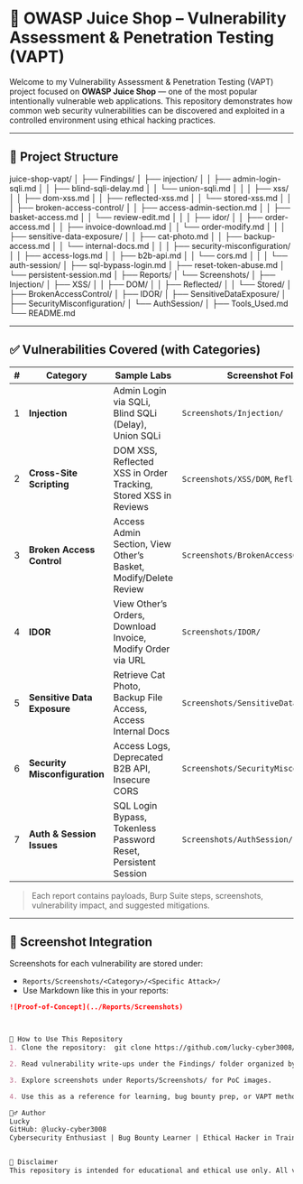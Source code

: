 # 🔐 OWASP Juice Shop – Vulnerability Assessment & Penetration Testing (VAPT)

Welcome to my Vulnerability Assessment & Penetration Testing (VAPT) project focused on **OWASP Juice Shop** — one of the most popular intentionally vulnerable web applications. This repository demonstrates how common web security vulnerabilities can be discovered and exploited in a controlled environment using ethical hacking practices.

---

## 📁 Project Structure

juice-shop-vapt/
│
├── Findings/
│   ├── injection/
│   │   ├── admin-login-sqli.md
│   │   ├── blind-sqli-delay.md
│   │   └── union-sqli.md
│   │
│   ├── xss/
│   │   ├── dom-xss.md
│   │   ├── reflected-xss.md
│   │   └── stored-xss.md
│   │
│   ├── broken-access-control/
│   │   ├── access-admin-section.md
│   │   ├── basket-access.md
│   │   └── review-edit.md
│   │
│   ├── idor/
│   │   ├── order-access.md
│   │   ├── invoice-download.md
│   │   └── order-modify.md
│   │
│   ├── sensitive-data-exposure/
│   │   ├── cat-photo.md
│   │   ├── backup-access.md
│   │   └── internal-docs.md
│   │
│   ├── security-misconfiguration/
│   │   ├── access-logs.md
│   │   ├── b2b-api.md
│   │   └── cors.md
│   │
│   └── auth-session/
│       ├── sql-bypass-login.md
│       ├── reset-token-abuse.md
│       └── persistent-session.md
│
├── Reports/
│   └── Screenshots/
│       ├── Injection/
│       ├── XSS/
│       │   ├── DOM/
│       │   ├── Reflected/
│       │   └── Stored/
│       ├── BrokenAccessControl/
│       ├── IDOR/
│       ├── SensitiveDataExposure/
│       ├── SecurityMisconfiguration/
│       └── AuthSession/
│
├── Tools_Used.md
└── README.md


---

## ✅ Vulnerabilities Covered (with Categories)

| # | Category                   | Sample Labs                                                              | Screenshot Folder                   |
|---|----------------------------|---------------------------------------------------------------------------|--------------------------------------|
| 1 | **Injection**              | Admin Login via SQLi, Blind SQLi (Delay), Union SQLi                      | `Screenshots/Injection/`            |
| 2 | **Cross-Site Scripting**   | DOM XSS, Reflected XSS in Order Tracking, Stored XSS in Reviews          | `Screenshots/XSS/DOM`, `Reflected`, `Stored` |
| 3 | **Broken Access Control**  | Access Admin Section, View Other’s Basket, Modify/Delete Review          | `Screenshots/BrokenAccessControl/`  |
| 4 | **IDOR**                   | View Other’s Orders, Download Invoice, Modify Order via URL              | `Screenshots/IDOR/`                 |
| 5 | **Sensitive Data Exposure**| Retrieve Cat Photo, Backup File Access, Access Internal Docs             | `Screenshots/SensitiveDataExposure/`|
| 6 | **Security Misconfiguration** | Access Logs, Deprecated B2B API, Insecure CORS                         | `Screenshots/SecurityMisconfiguration/`|
| 7 | **Auth & Session Issues**  | SQL Login Bypass, Tokenless Password Reset, Persistent Session           | `Screenshots/AuthSession/`          |

> Each report contains payloads, Burp Suite steps, screenshots, vulnerability impact, and suggested mitigations.

---

## 📸 Screenshot Integration

Screenshots for each vulnerability are stored under:

- `Reports/Screenshots/<Category>/<Specific Attack>/`
- Use Markdown like this in your reports:

```markdown
![Proof-of-Concept](../Reports/Screenshots)



🚀 How to Use This Repository
1. Clone the repository:  git clone https://github.com/lucky-cyber3008/juice-shop-vapt.git

2. Read vulnerability write-ups under the Findings/ folder organized by category.

3. Explore screenshots under Reports/Screenshots/ for PoC images.

4. Use this as a reference for learning, bug bounty prep, or VAPT methodology.

🙋‍♂️ Author
Lucky
GitHub: @lucky-cyber3008
Cybersecurity Enthusiast | Bug Bounty Learner | Ethical Hacker in Training


📜 Disclaimer
This repository is intended for educational and ethical use only. All vulnerabilities demonstrated are part of OWASP Juice Shop — an intentionally vulnerable web application. Do not attempt these techniques on unauthorized systems. Always act responsibly and legally.
